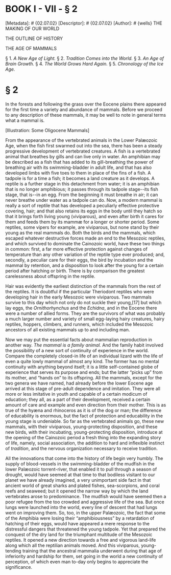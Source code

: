 # BOOK I - VII - § 2
[Metadata]: # {02.07.02}
[Descriptor]: # {02.07.02}
[Author]: # {wells}
THE MAKING OF OUR WORLD




THE OUTLINE OF HISTORY

THE AGE OF MAMMALS

§ 1. _A New Age of Light._ § 2. _Tradition Comes into the World._ §
3. _An Age of Brain Growth._ § 4. _The World Grows Hard Again._ §      5.
_Chronology of the Ice Age._

# § 2
In the forests and following the grass over the Eocene plains there appeared
for the first time a variety and abundance of mammals. Before we proceed to any
description of these mammals, it may be well to note in general terms what a
mammal is.

[Illustration: Some Oligocene Mammals]

From the appearance of the vertebrated animals in the Lower Palæozoic Age, when
the fish first swarmed out into the sea, there has been a steady progressive
development of vertebrated creatures. A fish is a vertebrated animal that
breathes by gills and can live only in water. An amphibian may be described as
a fish that has added to its gill-breathing the power of breathing air with its
swimming-bladder in adult life, and that has also developed limbs with five
toes to them in place of the fins of a fish. A tadpole is for a time a fish; it
becomes a land creature as it develops. A reptile is a further stage in this
detachment from water; it is an amphibian that is no longer amphibious; it
passes through its tadpole stage--its fish stage, that is--in an egg. From the
beginning it must breathe in air; it can never breathe under water as a tadpole
can do. Now, a modern mammal is really a sort of reptile that has developed a
peculiarly effective protective covering, hair; and that also retains its eggs
in the body until they hatch so that it brings forth living young (viviparous),
and even after birth it cares for them and feeds them by its mammæ for a longer
or shorter period. Some reptiles, some vipers for example, are viviparous, but
none stand by their young as the real mammals do. Both the birds and the
mammals, which escaped whatever destructive forces made an end to the Mesozoic
reptiles, and which survived to dominate the Cainozoic world, have these two
things in common: first, a far more effective protection against changes of
temperature than any other variation of the reptile type ever produced; and,
secondly, a peculiar care for their eggs, the bird by incubation and the mammal
by retention, and a disposition to look after the young for a certain period
after hatching or birth. There is by comparison the greatest carelessness about
offspring in the reptile.

Hair was evidently the earliest distinction of the mammals from the rest of the
reptiles. It is doubtful if the particular Theriodont reptiles who were
developing hair in the early Mesozoic were viviparous. Two mammals survive to
this day which not only do not suckle their young,[17] but which lay eggs, the
_Ornithorhynchus_ and the _Echidna_, and in the Eocene there were a number of
allied forms. They are the survivors of what was probably a much larger number
and variety of small egg-laying hairy creatures, hairy reptiles, hoppers,
climbers, and runners, which included the Mesozoic ancestors of all existing
mammals up to and including man.

Now we may put the essential facts about mammalian reproduction in another way.
_The mammal is a family animal._ And the family habit involved the possibility
of a new sort of continuity of experience in the world. Compare the completely
closed-in life of an individual lizard with the life of even a quite lowly
mammal of almost any kind. The former has no mental continuity with anything
beyond itself; it is a little self-contained globe of experience that serves
its purpose and ends; but the latter “picks up” from its mother, and “hands on”
to its offspring. All the mammals, except for the two genera we have named, had
already before the lower Eocene age arrived at this stage of pre-adult
dependence and imitation. They were all more or less imitative in youth and
capable of a certain modicum of education; they all, as a part of their
development, received a certain amount of care and example and even direction
from their mother. This is as true of the hyæna and rhinoceros as it is of the
dog or man; the difference of educability is enormous, but the fact of
protection and educability in the young stage is undeniable. So far as the
vertebrated animals go, these new mammals, with their viviparous,
young-protecting disposition, and these new birds, with their incubating,
young-protecting disposition, introduce at the opening of the Cainozoic period
a fresh thing into the expanding story of life, namely, social association, the
addition to hard and inflexible instinct of _tradition_, and the nervous
organization necessary to receive tradition.

All the innovations that come into the history of life begin very humbly. The
supply of blood-vessels in the swimming-bladder of the mudfish in the lower
Palæozoic torrent-river, that enabled it to pull through a season of drought,
would have seemed at that time to that bodiless visitant to our planet we have
already imagined, a very unimportant side fact in that ancient world of great
sharks and plated fishes, sea-scorpions, and coral reefs and seaweed; but it
opened the narrow way by which the land vertebrates arose to predominance. The
mudfish would have seemed then a poor refugee from the too crowded and
aggressive life of the sea. But once lungs were launched into the world, every
line of descent that had lungs went on improving them. So, too, in the upper
Palæozoic, the fact that some of the Amphibia were losing their
“amphibiousness” by a retardation of hatching of their eggs, would have
appeared a mere response to the distressful dangers that threatened the young
tadpole. Yet that prepared the conquest of the dry land for the triumphant
multitude of the Mesozoic reptiles. It opened a new direction towards a free
and vigorous land-life along which all the reptilian animals moved. And this
viviparous, young-tending training that the ancestral mammalia underwent during
that age of inferiority and hardship for them, set going in the world a new
continuity of perception, of which even man to-day only begins to appreciate
the significance.

